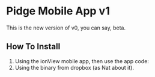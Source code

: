 # Pidge Mobile App v1
This is the new version of v0, you can say, beta.

## How To Install
1. Using the ionView mobile app, then use the app code: 
1. Using the binary from dropbox (as Nat about it).
